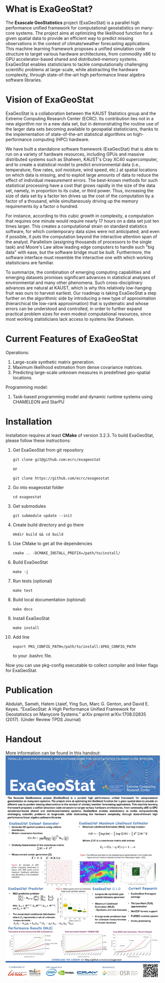 What is ExaGeoStat?
================

The **Exascale GeoStatistics** project (ExaGeoStat) is a parallel high performance unified framework for computational geostatistics on many-core systems. The project aims at optimizing the likelihood function for a given spatial data to provide an efficient way to predict missing observations in the context of climate/weather forecasting applications. This machine learning framework proposes a unified simulation code structure to target various hardware architectures, from commodity x86 to GPU accelerator-based shared and distributed-memory systems. ExaGeoStat enables statisticians to tackle computationally challenging scientific problems at large-scale, while abstracting the hardware complexity, through state-of-the-art high performance linear algebra software libraries.



Vision of ExaGeoStat
=================

ExaGeoStat is a collaboration between the KAUST Statistics group and the Extreme Computing Research
Center (ECRC). Its contribution lies not in a new algorithm nor in a new data set,
but in demonstrating the routine use of the larger data sets becoming available to geospatial
statisticians, thanks to the implementation of state-of-the-art statistical algorithms on
high-performance computing (HPC) hardware. 

We have built a standalone software framework (ExaGeoStat) that is able to run on a variety
of hardware resources, including GPUs and massive distributed systems such as Shaheen,
KAUST's Cray XC40 supercomputer, and to create a statistical model to predict environmental data
(i.e., temperature, flow rates, soil moisture, wind speed, etc.) at spatial locations on which data
is missing, and to exploit large amounts of data to reduce the effect of individual measurement
errors.  The best-known methods for such statistical processing have a cost that grows rapidly
in the size of the data set, namely, in proportion to its cube, or third power.  Thus, increasing
the size of data set by a factor ten drives up the cost of the computation by a factor of
a thousand, while simultaneously driving up the memory requirements by a factor o hundred.  

For instance, according to this cubic growth in complexity, a computation that requires one
minute would require nearly 17 hours on a data set just ten times larger. This creates a
computational strain on standard statistics software, for which contemporary data sizes
were not anticipated; and even if possible, it puts the computation beyond the interactive
attention span of the analyst. Parallelism (assigning thousands of processors to the
single task) and Moore's Law allow leading edge computers to handle such "big data" 
with ease, but the software bridge must be built.  Furthermore, the software interface
must resemble the interactive one with which working statisticians are familiar.

To summarize, the combination of emerging computing capabilities and emerging datasets
promises significant advances in statistical analyses of environmental and many other
phenomena.  Such cross-disciplinary advances are natural at KAUST, which is why this relatively low-hanging fruit was ours to harvest earliest. Our roadmap is taking ExaGeoStat 
a step further on the algorithmic side by introducing a new type of approximation
(hierarchical tile low-rank approximation) that is systematic and whose errors can
be understood and controlled, in order to further expand practical problem sizes for
even modest computational resources, since most working statisticians lack access to
systems like Shaheen.

Current Features of ExaGeoStat
======================
Operations:
1.  Large-scale synthetic matrix generation.
2.  Maximum likelihood estimation from dense covariance matrices.
3.  Predicting large-scale unknown measures in predefined geo-spatial locations.

Programming model:
1.  Task-based programming model and dynamic runtime systems using CHAMELEON and StarPU

Installation
============

Installation requires at least **CMake** of version 3.2.3. To build ExaGeoStat,
please follow these instructions:

1.  Get ExaGeoStat from git repository

        git clone git@github.com:ecrc/exageostat

    or

        git clone https://github.com/ecrc/exageostat

2.  Go into exageostat folder

        cd exageostat

3.  Get submodules

        git submodule update --init

4.  Create build directory and go there

        mkdir build && cd build

5.  Use CMake to get all the dependencies

        cmake .. -DCMAKE_INSTALL_PREFIX=/path/to/install/

6.  Build ExaGeoStat

        make -j

7.  Run tests (optional)

        make test

8.  Build local documentation (optional)

        make docs

9.  Install ExaGeoStat

        make install

10. Add line

        export PKG_CONFIG_PATH=/path/to/install:$PKG_CONFIG_PATH

    to your .bashrc file.

Now you can use pkg-config executable to collect compiler and linker flags for
ExaGeoStat.


Publication
===========
Abdulah, Sameh, Hatem Ltaief, Ying Sun, Marc G. Genton, and David E. Keyes. "ExaGeoStat: A High Performance Unified Framework for Geostatistics on Manycore Systems." arXiv preprint arXiv:1708.02835 (2017). (Under Review TPDS Journal)

Handout
=======

More information can be found in this handout:
![Handout](docs/handout.jpg)
